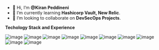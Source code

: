 - 👋 Hi, I’m **@Kiran Peddineni**
- 🌱 I’m currently learning **Hashicorp Vault, New Relic**.
- 💞️ I’m looking to collaborate on **DevSecOps Projects**.

**Techology Stack and Experience**

![image](https://github.com/kiranpe/kiranpe/assets/36789502/4aaf5fb5-d901-4379-a5da-af017e94dca4)
![image](https://github.com/kiranpe/kiranpe/assets/36789502/dddd34b7-9ceb-46b3-b3e7-1d8ed2cc32cc)
![image](https://github.com/kiranpe/kiranpe/assets/36789502/0f8d65cd-0148-4c5a-99fd-38077e357a26)
![image](https://github.com/kiranpe/kiranpe/assets/36789502/76a1258e-4d62-41ea-b4cd-1188441dc7ff)
![image](https://github.com/kiranpe/kiranpe/assets/36789502/8933e3b5-7112-4c9b-8761-dbbc1076623a)
![image](https://github.com/kiranpe/kiranpe/assets/36789502/e1a71ab6-c40e-41cf-9d81-f4c636f0bfad)
![image](https://github.com/kiranpe/kiranpe/assets/36789502/0f9c35ca-0fc5-43c8-9ce9-2588dfc670b7)
![image](https://github.com/kiranpe/kiranpe/assets/36789502/79ecaa0e-1e35-4e6a-9b4b-ee26cb3c10ea)
![image](https://github.com/kiranpe/kiranpe/assets/36789502/edd1bfc6-5b12-449f-9c2f-346fb5eb1451)
![image](https://github.com/kiranpe/kiranpe/assets/36789502/81125903-b8b3-4071-b443-788f6b484622)






<!---
kiranpe/kiranpe is a ✨ special ✨ repository because its `README.md` (this file) appears on your GitHub profile.
You can click the Preview link to take a look at your changes.
--->
